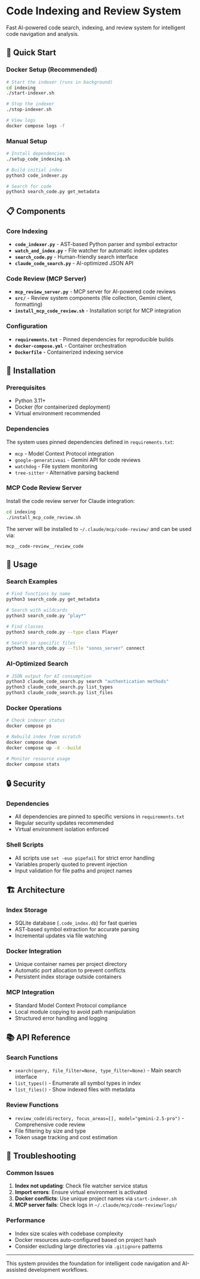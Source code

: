 # Code Indexing and Review System

Fast AI-powered code search, indexing, and review system for intelligent code navigation and analysis.

## 🚀 Quick Start

### Docker Setup (Recommended)
```bash
# Start the indexer (runs in background)
cd indexing
./start-indexer.sh

# Stop the indexer
./stop-indexer.sh

# View logs
docker compose logs -f
```

### Manual Setup
```bash
# Install dependencies
./setup_code_indexing.sh

# Build initial index
python3 code_indexer.py

# Search for code
python3 search_code.py get_metadata
```

## 📋 Components

### Core Indexing
- **`code_indexer.py`** - AST-based Python parser and symbol extractor
- **`watch_and_index.py`** - File watcher for automatic index updates
- **`search_code.py`** - Human-friendly search interface
- **`claude_code_search.py`** - AI-optimized JSON API

### Code Review (MCP Server)
- **`mcp_review_server.py`** - MCP server for AI-powered code reviews
- **`src/`** - Review system components (file collection, Gemini client, formatting)
- **`install_mcp_code_review.sh`** - Installation script for MCP integration

### Configuration
- **`requirements.txt`** - Pinned dependencies for reproducible builds
- **`docker-compose.yml`** - Container orchestration
- **`Dockerfile`** - Containerized indexing service

## 🔧 Installation

### Prerequisites
- Python 3.11+
- Docker (for containerized deployment)
- Virtual environment recommended

### Dependencies
The system uses pinned dependencies defined in `requirements.txt`:
- `mcp` - Model Context Protocol integration
- `google-generativeai` - Gemini API for code reviews
- `watchdog` - File system monitoring
- `tree-sitter` - Alternative parsing backend

### MCP Code Review Server
Install the code review server for Claude integration:
```bash
cd indexing
./install_mcp_code_review.sh
```

The server will be installed to `~/.claude/mcp/code-review/` and can be used via:
```
mcp__code-review__review_code
```

## 🎯 Usage

### Search Examples
```bash
# Find functions by name
python3 search_code.py get_metadata

# Search with wildcards
python3 search_code.py "play*"

# Find classes
python3 search_code.py --type class Player

# Search in specific files
python3 search_code.py --file "sonos_server" connect
```

### AI-Optimized Search
```bash
# JSON output for AI consumption
python3 claude_code_search.py search "authentication methods"
python3 claude_code_search.py list_types
python3 claude_code_search.py list_files
```

### Docker Operations
```bash
# Check indexer status
docker compose ps

# Rebuild index from scratch
docker compose down
docker compose up -d --build

# Monitor resource usage
docker compose stats
```

## 🔒 Security

### Dependencies
- All dependencies are pinned to specific versions in `requirements.txt`
- Regular security updates recommended
- Virtual environment isolation enforced

### Shell Scripts
- All scripts use `set -euo pipefail` for strict error handling
- Variables properly quoted to prevent injection
- Input validation for file paths and project names

## 🏗️ Architecture

### Index Storage
- SQLite database (`.code_index.db`) for fast queries
- AST-based symbol extraction for accurate parsing
- Incremental updates via file watching

### Docker Integration
- Unique container names per project directory
- Automatic port allocation to prevent conflicts
- Persistent index storage outside containers

### MCP Integration
- Standard Model Context Protocol compliance
- Local module copying to avoid path manipulation
- Structured error handling and logging

## 📚 API Reference

### Search Functions
- `search(query, file_filter=None, type_filter=None)` - Main search interface
- `list_types()` - Enumerate all symbol types in index
- `list_files()` - Show indexed files with metadata

### Review Functions
- `review_code(directory, focus_areas=[], model="gemini-2.5-pro")` - Comprehensive code review
- File filtering by size and type
- Token usage tracking and cost estimation

## 🔧 Troubleshooting

### Common Issues
1. **Index not updating**: Check file watcher service status
2. **Import errors**: Ensure virtual environment is activated
3. **Docker conflicts**: Use unique project names via `start-indexer.sh`
4. **MCP server fails**: Check logs in `~/.claude/mcp/code-review/logs/`

### Performance
- Index size scales with codebase complexity
- Docker resources auto-configured based on project hash
- Consider excluding large directories via `.gitignore` patterns

---

This system provides the foundation for intelligent code navigation and AI-assisted development workflows.
